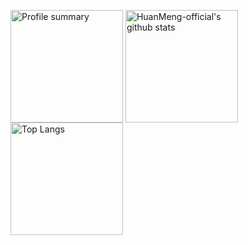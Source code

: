 <p>
  <img height="180em" src="https://github-profile-summary-cards.vercel.app/api/cards/profile-details?username=HuanMeng-official&theme=github" alt="Profile summary" align="center"/>
  <img height="180em" src="https://github-readme-stats.vercel.app/api?username=HuanMeng-official&show_icons=true&theme=default&count_private=true" alt="HuanMeng-official's github stats" align="center"/>
  <img height="180em" src="https://github-readme-stats.vercel.app/api/top-langs/?username=HuanMeng-official&layout=compact" alt="Top Langs" align="center"/>
</p>
